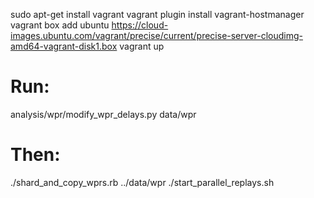 sudo apt-get install vagrant
vagrant plugin install vagrant-hostmanager
vagrant box add ubuntu https://cloud-images.ubuntu.com/vagrant/precise/current/precise-server-cloudimg-amd64-vagrant-disk1.box
vagrant up

# Run:
analysis/wpr/modify_wpr_delays.py data/wpr

# Then:
./shard_and_copy_wprs.rb ../data/wpr
./start_parallel_replays.sh
